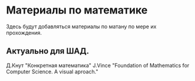 # Материалы по математике
Здесь будут добавляться материалы по матану по мере их прохождения.
## Актуально для ШАД.
Д.Кнут "Конкретная математика"
J.Vince "Foundation of Mathematics for Computer Science. A visual aproach."
